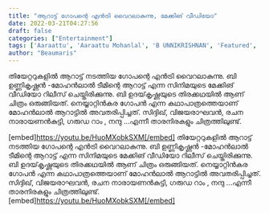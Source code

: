 ```yaml
---
title: "ആറാട്ട് ഗോപന്റെ എൻട്രി വൈറലാകുന്നു, മേക്കിങ് വീഡിയോ"
date: 2022-03-21T04:27:56
draft: false
categories: ["Entertainment"]
tags: ['Aaraattu', 'Aaraattu Mohanlal', 'B UNNIKRISHNAN', 'Featured', 'making video', 'mohanlal']
author: "Beaumaris"
---
```


തിയേറ്ററുകളിൽ ആറാട്ട് നടത്തിയ ഗോപന്റെ എൻട്രി വൈറലാകുന്നു. ബി ഉണ്ണികൃഷ്ണൻ -മോഹൻലാൽ ടീമിന്റെ ആറാട്ട് എന്ന സിനിമയുടെ മേക്കിങ് വീഡിയോ റിലീസ് ചെയ്തിരിക്കുന്നു. ബി ഉദയ്‌കൃഷ്ണയുടെ തിരക്കഥയിൽ ആണ് ചിത്രം ഒരുങ്ങിയത്. നെയ്യാറ്റിൻകര ഗോപൻ എന്ന കഥാപാത്രത്തെയാണ് മോഹൻലാൽ ആറാട്ടിൽ അവതരിപ്പിച്ചത്. സിദ്ദിഖ്, വിജയരാഘവൻ, രചന നാരായണൻകുട്ടി, ഗരുഡ റാം , നന്ദു ...എന്നീ താരനിരകളും ചിത്രത്തിലുണ്ട്.

[embed]https://youtu.be/HuoMXobkSXM[/embed]
തിയേറ്ററുകളിൽ ആറാട്ട് നടത്തിയ ഗോപന്റെ എൻട്രി വൈറലാകുന്നു. ബി ഉണ്ണികൃഷ്ണൻ -മോഹൻലാൽ ടീമിന്റെ ആറാട്ട് എന്ന സിനിമയുടെ മേക്കിങ് വീഡിയോ റിലീസ് ചെയ്തിരിക്കുന്നു. ബി ഉദയ്‌കൃഷ്ണയുടെ തിരക്കഥയിൽ ആണ് ചിത്രം ഒരുങ്ങിയത്. നെയ്യാറ്റിൻകര ഗോപൻ എന്ന കഥാപാത്രത്തെയാണ് മോഹൻലാൽ ആറാട്ടിൽ അവതരിപ്പിച്ചത്. സിദ്ദിഖ്, വിജയരാഘവൻ, രചന നാരായണൻകുട്ടി, ഗരുഡ റാം , നന്ദു ...എന്നീ താരനിരകളും ചിത്രത്തിലുണ്ട്. [embed]https://youtu.be/HuoMXobkSXM[/embed]
